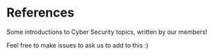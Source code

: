 # References

Some introductions to Cyber Security topics, written by our members!


Feel free to make issues to ask us to add to this :)
